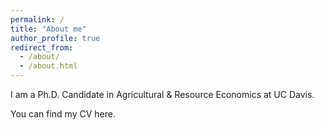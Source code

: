 ```yaml
---
permalink: /
title: "About me"
author_profile: true
redirect_from: 
  - /about/
  - /about.html
---
```


I am a Ph.D. Candidate in Agricultural & Resource Economics at UC Davis.

You can find my CV here.
